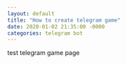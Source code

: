 ```yaml
---
layout: default
title: "How to create telegram game"
date: 2020-01-02 21:35:00 -0000
categories: telegram bot
---
```


test telegram game page